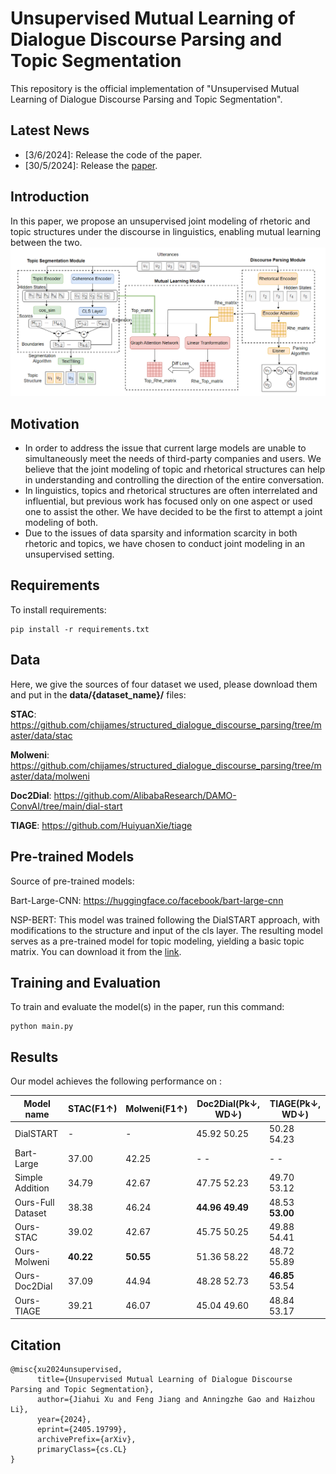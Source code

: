 # Unsupervised Mutual Learning of Dialogue Discourse Parsing and Topic Segmentation

This repository is the official implementation of "Unsupervised Mutual Learning of Dialogue Discourse Parsing and Topic Segmentation".

## Latest News
- [3/6/2024]: Release the code of the paper.
- [30/5/2024]: Release the [paper](https://arxiv.org/abs/2405.19799).


## Introduction
In this paper, we propose an unsupervised joint modeling of rhetoric and topic structures under the discourse in linguistics, enabling mutual learning between the two.
![Model Architecture](https://github.com/Jeff-Sue/URT/blob/main/main2.png)

## Motivation
- In order to address the issue that current large models are unable to simultaneously meet the needs of third-party companies and users. We believe that the joint modeling of topic and rhetorical structures can help in understanding and controlling the direction of the entire conversation.
- In linguistics, topics and rhetorical structures are often interrelated and influential, but previous work has focused only on one aspect or used one to assist the other. We have decided to be the first to attempt a joint modeling of both.
- Due to the issues of data sparsity and information scarcity in both rhetoric and topics, we have chosen to conduct joint modeling in an unsupervised setting.

## Requirements

To install requirements:

```setup
pip install -r requirements.txt
```

## Data

Here, we give the sources of four dataset we used, please download them and put in the **data/{dataset_name}/** files:

**STAC**: https://github.com/chijames/structured_dialogue_discourse_parsing/tree/master/data/stac

**Molweni**: https://github.com/chijames/structured_dialogue_discourse_parsing/tree/master/data/molweni

**Doc2Dial**: https://github.com/AlibabaResearch/DAMO-ConvAI/tree/main/dial-start

**TIAGE**: https://github.com/HuiyuanXie/tiage

## Pre-trained Models

Source of pre-trained models:

Bart-Large-CNN: https://huggingface.co/facebook/bart-large-cnn

NSP-BERT: This model was trained following the DialSTART approach, with modifications to the structure and input of the cls layer. The resulting model serves as a pre-trained model for topic modeling, yielding a basic topic matrix. You can download it from the [link](https://drive.google.com/file/d/12BzNwtbMyTL2jaEKpXOTWeOeqRJ55orF/view?usp=drive_link).


## Training and Evaluation

To train and evaluate the model(s) in the paper, run this command:

```train
python main.py
```

## Results

Our model achieves the following performance on :


| Model name         | STAC(F1↑) |Molweni(F1↑) | Doc2Dial(Pk↓, WD↓) | TIAGE(Pk↓, WD↓)|
| ------------------ |---------------- | -------------- |---------------- | -------------- |
| DialSTART  |     -    |     -     | 45.92    50.25 | 50.28    54.23|
| Bart-Large  |     37.00    |     42.25     | -    - | -    -|
| Simple Addition  |     34.79    |     42.67     | 47.75    52.23 | 49.70    53.12|
| Ours-Full Dataset  |     38.38     |     46.24      | **44.96    49.49** | 48.53    **53.00** |
| Ours-STAC  |     39.02     |     42.67     | 45.75    50.25 | 49.88    54.41 |
| Ours-Molweni  |     **40.22**     |     **50.55**    | 51.36    58.22 | 48.72    55.89 |
| Ours-Doc2Dial  |     37.09     |     44.94    | 48.28    52.73 | **46.85**    53.54 |
| Ours-TIAGE  |     39.21   |     46.07    | 45.04    49.60 | 48.84    53.17 |

## Citation

```
@misc{xu2024unsupervised,
      title={Unsupervised Mutual Learning of Dialogue Discourse Parsing and Topic Segmentation}, 
      author={Jiahui Xu and Feng Jiang and Anningzhe Gao and Haizhou Li},
      year={2024},
      eprint={2405.19799},
      archivePrefix={arXiv},
      primaryClass={cs.CL}
}
```
